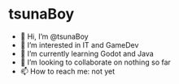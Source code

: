 # tsunaBoy

- 👋 Hi, I’m @tsunaBoy
- 👀 I’m interested in IT and GameDev
- 🌱 I’m currently learning Godot and Java
- 💞️ I’m looking to collaborate on nothing so far
- 📫 How to reach me: not yet

<!---
tsunaBoy/tsunaBoy is a ✨ special ✨ repository because its `README.md` (this file) appears on your GitHub profile.
You can click the Preview link to take a look at your changes.
--->
